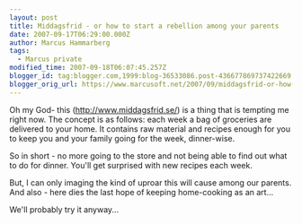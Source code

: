 ```yaml
---
layout: post
title: Middagsfrid - or how to start a rebellion among your parents
date: 2007-09-17T06:29:00.000Z
author: Marcus Hammarberg
tags:
  - Marcus private
modified_time: 2007-09-18T06:07:45.257Z
blogger_id: tag:blogger.com,1999:blog-36533086.post-436677869737422669
blogger_orig_url: https://www.marcusoft.net/2007/09/middagsfrid-or-how-to-start-rebellion.html
---
```


Oh my God- this (<http://www.middagsfrid.se/>) is a thing that is tempting me right now. The concept is as follows: each week a bag of groceries are delivered to your home. It contains raw material and recipes enough for you to keep you and your family going for the week, dinner-wise.

So in short - no more going to the store and not being able to find out what to do for dinner. You'll get surprised with new recipes each week.

But, I can only imaging the kind of uproar this will cause among our parents. And also - here dies the last hope of keeping home-cooking as an art...

We'll probably try it anyway...

